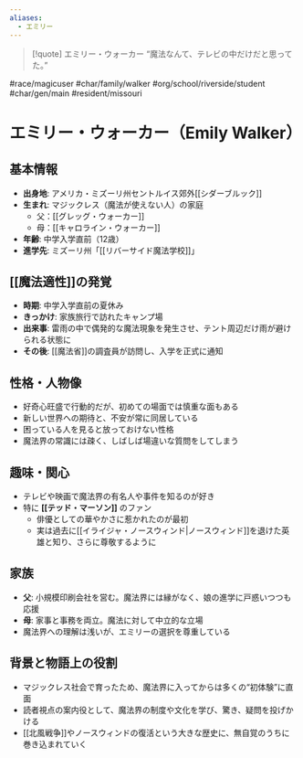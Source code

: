 ```yaml
---
aliases:
  - エミリー
---
```

>[!quote] エミリー・ウォーカー
“魔法なんて、テレビの中だけだと思ってた。”  

#race/magicuser #char/family/walker #org/school/riverside/student #char/gen/main #resident/missouri
# エミリー・ウォーカー（Emily Walker）

## 基本情報
- **出身地**: アメリカ・ミズーリ州セントルイス郊外[[シダーブルック]]
- **生まれ**: マジックレス（魔法が使えない人）の家庭
	- 父：[[グレッグ・ウォーカー]]
	- 母：[[キャロライン・ウォーカー]]
- **年齢**: 中学入学直前（12歳）
- **進学先**: ミズーリ州「[[リバーサイド魔法学校]]」

## [[魔法適性]]の発覚
- **時期**: 中学入学直前の夏休み
- **きっかけ**: 家族旅行で訪れたキャンプ場
- **出来事**: 雷雨の中で偶発的な魔法現象を発生させ、テント周辺だけ雨が避けられる状態に
- **その後**: [[魔法省]]の調査員が訪問し、入学を正式に通知

## 性格・人物像
- 好奇心旺盛で行動的だが、初めての場面では慎重な面もある
- 新しい世界への期待と、不安が常に同居している
- 困っている人を見ると放っておけない性格
- 魔法界の常識には疎く、しばしば場違いな質問をしてしまう

## 趣味・関心
- テレビや映画で魔法界の有名人や事件を知るのが好き
- 特に **[[テッド・マーソン]]** のファン
  - 俳優としての華やかさに惹かれたのが最初
  - 実は過去に[[イライジャ・ノースウィンド|ノースウィンド]]を退けた英雄と知り、さらに尊敬するように

## 家族
- **父**: 小規模印刷会社を営む。魔法界には縁がなく、娘の進学に戸惑いつつも応援
- **母**: 家事と事務を両立。魔法に対して中立的な立場
- 魔法界への理解は浅いが、エミリーの選択を尊重している

## 背景と物語上の役割
- マジックレス社会で育ったため、魔法界に入ってからは多くの“初体験”に直面
- 読者視点の案内役として、魔法界の制度や文化を学び、驚き、疑問を投げかける
- [[北風戦争]]やノースウィンドの復活という大きな歴史に、無自覚のうちに巻き込まれていく
